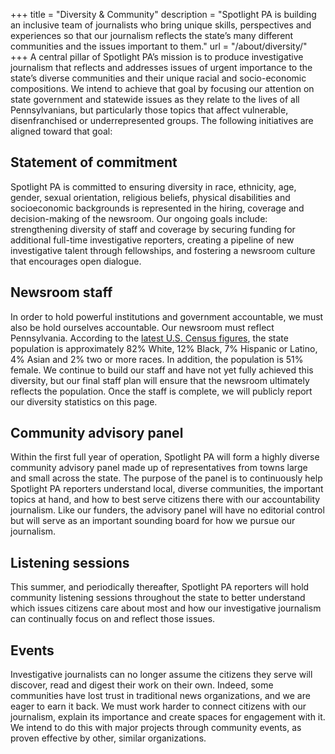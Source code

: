 +++
title = "Diversity & Community"
description = "Spotlight PA is building an inclusive team of journalists who bring unique skills, perspectives and experiences so that our journalism reflects the state’s many different communities and the issues important to them."
url = "/about/diversity/"
+++
A central pillar of Spotlight PA’s mission is to produce investigative journalism that reflects and addresses issues of urgent importance to the state’s diverse communities and their unique racial and socio-economic compositions. We intend to achieve that goal by focusing our attention on state government and statewide issues as they relate to the lives of all Pennsylvanians, but particularly those topics that affect vulnerable, disenfranchised or underrepresented groups. The following initiatives are aligned toward that goal:

## Statement of commitment

Spotlight PA is committed to ensuring diversity in race, ethnicity, age, gender, sexual orientation, religious beliefs, physical disabilities and socioeconomic backgrounds is represented in the hiring, coverage and decision-making of the newsroom. Our ongoing goals include: strengthening diversity of staff and coverage by securing funding for additional full-time investigative reporters, creating a pipeline of new investigative talent through fellowships, and fostering a newsroom culture that encourages open dialogue.

## Newsroom staff

In order to hold powerful institutions and government accountable, we must also be hold ourselves accountable. Our newsroom must reflect Pennsylvania. According to the [latest U.S. Census figures](https://www.census.gov/quickfacts/PA), the state population is approximately 82% White, 12% Black, 7% Hispanic or Latino, 4% Asian and 2% two or more races. In addition, the population is 51% female. We continue to build our staff and have not yet fully achieved this diversity, but our final staff plan will ensure that the newsroom ultimately reflects the population. Once the staff is complete, we will publicly report our diversity statistics on this page.

## Community advisory panel

Within the first full year of operation, Spotlight PA will form a highly diverse community advisory panel made up of representatives from towns large and small across the state. The purpose of the panel is to continuously help Spotlight PA reporters understand local, diverse communities, the important topics at hand, and how to best serve citizens there with our accountability journalism. Like our funders, the advisory panel will have no editorial control but will serve as an important sounding board for how we pursue our journalism.

## Listening sessions

This summer, and periodically thereafter, Spotlight PA reporters will hold community listening sessions throughout the state to better understand which issues citizens care about most and how our investigative journalism can continually focus on and reflect those issues. 

## Events

Investigative journalists can no longer assume the citizens they serve will discover, read and digest their work on their own. Indeed, some communities have lost trust in traditional news organizations, and we are eager to earn it back. We must work harder to connect citizens with our journalism, explain its importance and create spaces for engagement with it. We intend to do this with major projects through community events, as proven effective by other, similar organizations.
